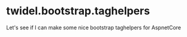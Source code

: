 # twidel.bootstrap.taghelpers

Let's see if I can make some nice bootstrap taghelpers for AspnetCore

